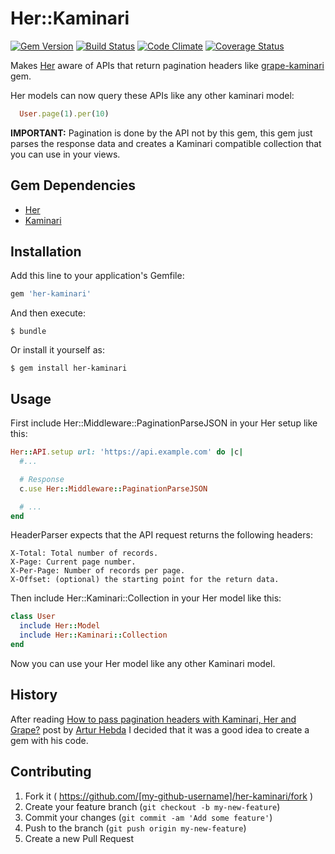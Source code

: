 # Her::Kaminari

[![Gem Version](https://badge.fury.io/rb/her-kaminari.svg)](http://badge.fury.io/rb/her-kaminari)
[![Build Status](https://travis-ci.org/DanielBlanco/her-kaminari.svg?branch=db%2Ftravis-coverall)](https://travis-ci.org/DanielBlanco/her-kaminari)
[![Code Climate](https://codeclimate.com/github/DanielBlanco/her-kaminari/badges/gpa.svg)](https://codeclimate.com/github/DanielBlanco/her-kaminari)
[![Coverage Status](https://coveralls.io/repos/DanielBlanco/her-kaminari/badge.svg)](https://coveralls.io/r/DanielBlanco/her-kaminari)

Makes [Her](https://github.com/remiprev/her "ORM that maps REST resources to Ruby objects") aware of APIs that return pagination headers like [grape-kaminari](https://github.com/monterail/grape-kaminari "kaminari paginator integration for grape API framework") gem.

Her models can now query these APIs like any other kaminari model:

```ruby
  User.page(1).per(10)
```

**IMPORTANT:** Pagination is done by the API not by this gem, this gem just parses
the response data and creates a Kaminari compatible collection that you can use in
your views.

## Gem Dependencies

* [Her](https://github.com/remiprev/her "ORM that maps REST resources to Ruby objects")
* [Kaminari](https://github.com/amatsuda/kaminari "Paginator for Rails")

## Installation

Add this line to your application's Gemfile:

```ruby
gem 'her-kaminari'
```

And then execute:

    $ bundle

Or install it yourself as:

    $ gem install her-kaminari

## Usage

First include Her::Middleware::PaginationParseJSON in your Her setup like this:

```ruby
Her::API.setup url: 'https://api.example.com' do |c|
  #...

  # Response
  c.use Her::Middleware::PaginationParseJSON

  # ...
end
```

HeaderParser expects that the API request returns the following headers:

```
X-Total: Total number of records.
X-Page: Current page number.
X-Per-Page: Number of records per page.
X-Offset: (optional) the starting point for the return data.
```


Then include Her::Kaminari::Collection in your Her model like this:

```ruby
class User
  include Her::Model
  include Her::Kaminari::Collection
end
```

Now you can use your Her model like any other Kaminari model.

## History

After reading [How to pass pagination headers with Kaminari, Her and Grape?](http://aenain.github.io/2014/05/27/how-to-pass-pagination-headers-with-kaminari-her-and-grape.html) post by [Artur Hebda](http://aenain.github.io) I decided that it was a good idea to create a gem with his code.

## Contributing

1. Fork it ( https://github.com/[my-github-username]/her-kaminari/fork )
2. Create your feature branch (`git checkout -b my-new-feature`)
3. Commit your changes (`git commit -am 'Add some feature'`)
4. Push to the branch (`git push origin my-new-feature`)
5. Create a new Pull Request
